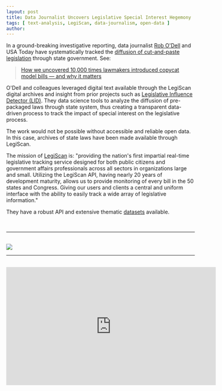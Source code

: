 ```yaml
---
layout: post
title: Data Journalist Uncovers Legislative Special Interest Hegemony
tags: [ text-analysis, LegiScan, data-journalism, open-data ]
author:
---
```



In a ground-breaking investigative reporting, data journalist [Rob O'Dell](https://twitter.com/robodellaz) and USA Today have systematically tracked the [diffusion of cut-and-paste legislation](https://www.azcentral.com/pages/interactives/asbestos-sharia-law-model-bills-lobbyists-special-interests-influence-state-laws/) through state government. See:

> [How we uncovered 10,000 times lawmakers introduced copycat model bills — and why it matters](https://www.usatoday.com/story/news/investigations/2019/04/03/how-laws-made-why-we-revealed-politicians-didnt-write-them/3162256002/)

O'Dell and colleagues leveraged digital text available through the LegiScan digital archives and insight from prior projects such as [Legislative Influence Detector (LID)](https://dssg.uchicago.edu/lid/). They data science tools to analyze the diffusion of pre-packaged laws through state system, thus creating a transparent data-driven process to track the impact of special interest on the legislative process.

The work would not be possible without accessible and reliable open data. In this case, archives of state laws have been made available through LegiScan. 

The mission of [LegiScan](https://legiscan.com/about) is: "providing the nation's first impartial real-time legislative tracking service designed for both public citizens and government affairs professionals across all sectors in organizations large and small. Utilizing the LegiScan API, having nearly 20 years of development maturity, allows us to provide monitoring of every bill in the 50 states and Congress. Giving our users and clients a central and uniform interface with the ability to easily track a wide array of legislative information." 

They have a robust API and extensive thematic [datasets](https://legiscan.com/datasets) available. 

<br>

---------------

<br>

<img src="https://raw.githubusercontent.com/DS4PS/ds4ps.github.io/master/_posts/img/242-Sharia-Kansas.gif">

<br>

--------------

<br> 

<iframe width="560" height="315" src="https://www.youtube-nocookie.com/embed/UOS6Czh-y3A" frameborder="0" allow="accelerometer; autoplay; encrypted-media; gyroscope; picture-in-picture" allowfullscreen></iframe>

<br>
<br>

